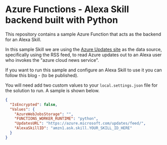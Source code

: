 # Azure Functions - Alexa Skill backend built with Python

This repository contains a sample Azure Function that acts as the backend for an Alexa Skill.

In this sample Skill we are using the [Azure Updates site](https://azure.microsoft.com/updates/) as the data source, specifically using the RSS feed, to read Azure updates out to an Alexa user who invokes the "azure cloud news service".

If you want to run this sample and configure an Alexa Skill to use it you can follow this blog - (to be published).

You will need add two custom values to your `local.settings.json` file for the solution to run. A sample is shown below.

```json
{
  "IsEncrypted": false,
  "Values": {
    "AzureWebJobsStorage": "",
    "FUNCTIONS_WORKER_RUNTIME": "python",
    "UpdatesURL": "https://azure.microsoft.com/updates/feed/",
    "AlexaSkillID": "amzn1.ask.skill.YOUR_SKILL_ID_HERE"
  }
}
```